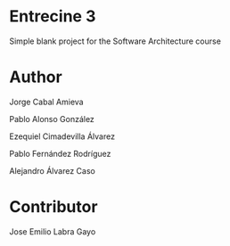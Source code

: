 Entrecine 3
===========

Simple blank project for the Software Architecture course

Author
======
Jorge Cabal Amieva

Pablo Alonso González

Ezequiel Cimadevilla Álvarez

Pablo Fernández Rodríguez

Alejandro Álvarez Caso

Contributor
======
Jose Emilio Labra Gayo
